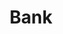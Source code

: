 ---
layout: app
title: Bank
permalink: apps/bank/
lang: en
page_id: apps-bank


text-img: /assets/graphics/images/phone-4.webp

description: Management of financial operations
detail-description: IXOlist Bank service application provides all the main <a class="apps-description__link" href="/fintech">FinTech</a> features for business customers and consumers like asset management, token transfer and payment history with ability to have DeFi bridges and supports <a class="apps-description__link" href="/blockchain">blockchain</a> interoperability data transport between networks and nodes through <a class="apps-description__link" href="/ibc">IBC protocols</a>.
dappTestnetUrl: https://ixolist-userapp-bank-demo.netlify.app/#/
breadcrumbs-title: Bank
---